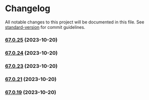 # Changelog

All notable changes to this project will be documented in this file. See
[standard-version](https://github.com/conventional-changelog/standard-version)
for commit guidelines.

### [67.0.25](https://github.com/alex-lit/lint-kit/compare/v67.0.24...v67.0.25) (2023-10-20)

### [67.0.24](https://github.com/alex-lit/lint-kit/compare/v67.0.23...v67.0.24) (2023-10-20)

### [67.0.23](https://github.com/alex-lit/lint-kit/compare/v67.0.21...v67.0.23) (2023-10-20)

### [67.0.21](https://github.com/alex-lit/lint-kit/compare/v67.0.19...v67.0.21) (2023-10-20)

### [67.0.19](https://github.com/alex-lit/lint-kit/compare/v103.0.1...v67.0.19) (2023-10-20)

